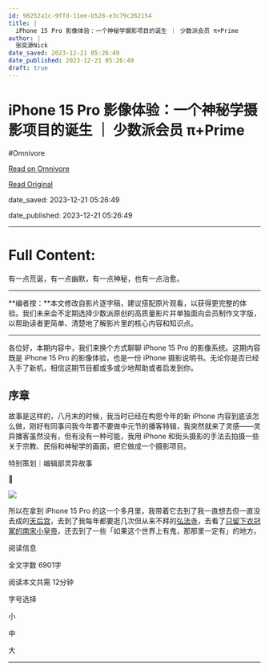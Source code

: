 ```yaml
---
id: 98252a1c-9ffd-11ee-b528-e3c79c262154
title: |
  iPhone 15 Pro 影像体验：一个神秘学摄影项目的诞生 ｜ 少数派会员 π+Prime
author: |
  张奕源Nick
date_saved: 2023-12-21 05:26:49
date_published: 2023-12-21 05:26:49
draft: true
---
```


# iPhone 15 Pro 影像体验：一个神秘学摄影项目的诞生 ｜ 少数派会员 π+Prime
#Omnivore

[Read on Omnivore](https://omnivore.app/me/i-phone-15-pro-p-prime-18c8c60c6bf)

[Read Original](https://sspai.com/prime/story/mystical-photography-with-iphone-15-pro)

date_saved: 2023-12-21 05:26:49

date_published: 2023-12-21 05:26:49

--- 

# Full Content: 

有一点荒诞，有一点幽默，有一点神秘，也有一点治愈。

---

**编者按：**本文修改自影片逐字稿，建议搭配原片观看，以获得更完整的体验。我们未来会不定期选择少数派原创的高质量影片并单独面向会员制作文字版，以帮助读者更简单、清楚地了解影片里的核心内容和知识点。

---

各位好，本期内容中，我们来换个方式聊聊 iPhone 15 Pro 的影像系统。这期内容既是 iPhone 15 Pro 的影像体验，也是一份 iPhone 摄影说明书。无论你是否已经入手了新机，相信这期节目都或多或少地帮助或者启发到你。

## 序章

故事是这样的，八月末的时候，我当时已经在构思今年的新 iPhone 内容到底该怎么做，刚好有同事问我今年要不要做中元节的播客特辑，我突然就来了灵感——灵异播客虽然没有，但有没有一种可能，我用 iPhone 和街头摄影的手法去拍摄一些关于宗教、民俗和神秘学的画面，把它做成一个摄影项目。

特别策划｜编辑部灵异故事

👻

![](https://proxy-prod.omnivore-image-cache.app/0x0,s8URiiFm93-LQlkdoogYOK3lH3yPPYGuHy0GEHm_orXQ/https://cdn.sspai.com/article/8808365b-db31-516d-e11a-bf6060ca45ed.jpg) 

所以在拿到 iPhone 15 Pro 的这一个多月里，我带着它去到了我一直想去但一直没去成的[天后宫](https://sspai.com/link?target=https%3A%2F%2Fzh.wikipedia.org%2Fwiki%2F%25E8%25B5%25A4%25E6%25B9%25BE%25E5%25A4%25A9%25E5%2590%258E%25E5%25AE%25AB)，去到了我每年都要逛几次但从来不拜的[弘法寺](https://sspai.com/link?target=https%3A%2F%2Fzh.wikipedia.org%2Fwiki%2F%25E5%25BC%2598%25E6%25B3%2595%25E5%25AF%25BA%5F%28%25E6%25B7%25B1%25E5%259C%25B3%29)，去看了[只留下衣冠冢的南宋小皇帝](https://sspai.com/link?target=https%3A%2F%2Fzh.wikipedia.org%2Fzh-hans%2F%25E5%25AE%258B%25E5%25B0%2591%25E5%25B8%259D%25E9%2599%25B5)，还去到了一些「如果这个世界上有鬼，那那里一定有」的地方。

阅读信息

全文字数 6901字

阅读本文共需 12分钟

字号选择 

小

中

大

---

